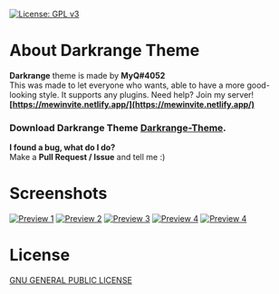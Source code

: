 [![License: GPL v3](https://img.shields.io/badge/License-GPLv3-blue.svg)](https://www.gnu.org/licenses/gpl-3.0)

# About Darkrange Theme
**Darkrange** theme is made by **MyQ#4052**<br>
This was made to let everyone who wants, able to have a more good-looking style. It supports any plugins.
Need help? Join my server! **[https://mewinvite.netlify.app/](https://mewinvite.netlify.app/)**

### Download Darkrange Theme [Darkrange-Theme](https://miqcraft-theme.netlify.app).

**I found a bug, what do I do?**<br>Make a **Pull Request / Issue** and tell me :)

# Screenshots

<a href="https://github.com/MIQCRAFT/Darkrange-Instagram-Theme" rel="some text">![Preview 1](https://miqcraft-theme.netlify.app/assets/img/tampilan/1.jpg)</a>
<a href="https://github.com/MIQCRAFT/Darkrange-GoogleClassroom-Theme" rel="some text">![Preview 2](https://miqcraft-theme.netlify.app/assets/img/tampilan/2.jpg)</a>
<a href="http://google.com.au/" rel="some text">![Preview 3](https://miqcraft-theme.netlify.app/assets/img/tampilan/3.jpg)</a>
<a href="https://github.com/MIQCRAFT/Darkrange-BetterDiscord-Theme" rel="some text">![Preview 4](https://miqcraft-theme.netlify.app/assets/img/tampilan/4.jpg)</a>
<a href="https://github.com/MIQCRAFT/Darkrange-Youtube.studio-Theme" rel="some text">![Preview 4](https://miqcraft-theme.netlify.app/assets/img/tampilan/yts.jpg)</a>


# License
[ GNU GENERAL PUBLIC LICENSE ](https://github.com/MIQCRAFT/Darkrange-theme/blob/main/LICENSE)
